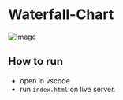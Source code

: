 # Waterfall-Chart

![image](https://github.com/AriaBalaei/Waterfall-Chart/assets/141871802/8c1ba0c0-4461-4bb1-b981-d3fe0ebd258e)

## How to run

 - open in vscode
 - run `index.html` on live server.
